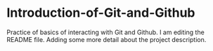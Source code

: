 # Introduction-of-Git-and-Github
Practice of basics of interacting with Git and Github. 
I am editing the README file. Adding some more detail about the project description.
